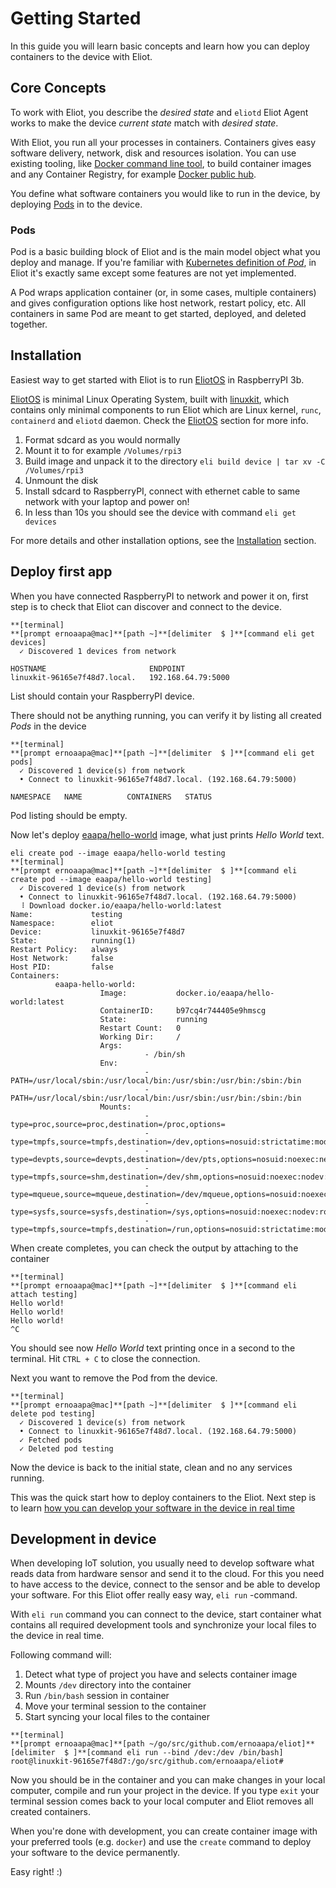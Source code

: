 # Getting Started
In this guide you will learn basic concepts and learn how you can deploy containers to the device with Eliot.

## Core Concepts
To work with Eliot, you describe the _desired state_ and `eliotd` Eliot Agent works to make the device _current state_ match with _desired state_.

With Eliot, you run all your processes in containers. Containers gives easy software delivery, network, disk and resources isolation.
You can use existing tooling, like [Docker command line tool](https://docs.docker.com/engine/reference/commandline/cli/), to build container images and any Container Registry, for example [Docker public hub](https://hub.docker.com).

You define what software containers you would like to run in the device, by deploying [Pods](getting_started.md#pods) in to the device.

### Pods

Pod is a basic building block of Eliot and is the main model object what you deploy and manage.
If you're familiar with [Kubernetes definition of _Pod_](https://kubernetes.io/docs/concepts/workloads/pods/pod/), in Eliot it's exactly same except some features are not yet implemented.

A Pod wraps application container (or, in some cases, multiple containers) and gives configuration options like host network, restart policy, etc. All containers in same Pod are meant to get started, deployed, and deleted together.

## Installation

Easiest way to get started with Eliot is to run [EliotOS](eliotos.md) in RaspberryPI 3b.

[EliotOS](eliotos.md) is minimal Linux Operating System, built with [linuxkit](https://github.com/linuxkit/linuxkit), which contains only minimal components to run Eliot which are Linux kernel, `runc`, `containerd` and `eliotd` daemon. Check the [EliotOS](eliotos.md) section for more info.

1. Format sdcard as you would normally
2. Mount it to for example `/Volumes/rpi3`
3. Build image and unpack it to the directory `eli build device | tar xv -C /Volumes/rpi3`
4. Unmount the disk
5. Install sdcard to RaspberryPI, connect with ethernet cable to same network with your laptop and power on!
6. In less than 10s you should see the device with command `eli get devices`

For more details and other installation options, see the [Installation](installation.md) section.

## Deploy first app
When you have connected RaspberryPI to network and power it on, first step is to check that Eliot can discover and connect to the device.
```shell
**[terminal]
**[prompt ernoaapa@mac]**[path ~]**[delimiter  $ ]**[command eli get devices]
  ✓ Discovered 1 devices from network

HOSTNAME                       ENDPOINT
linuxkit-96165e7f48d7.local.   192.168.64.79:5000
```
List should contain your RaspberryPI device.

There should not be anything running, you can verify it by listing all created _Pods_ in the device
```shell
**[terminal]
**[prompt ernoaapa@mac]**[path ~]**[delimiter  $ ]**[command eli get pods]
  ✓ Discovered 1 device(s) from network
  • Connect to linuxkit-96165e7f48d7.local. (192.168.64.79:5000)

NAMESPACE   NAME          CONTAINERS   STATUS
```
Pod listing should be empty.

Now let's deploy [eaapa/hello-world](https://hub.docker.com/eaapa/hello-world) image, what just prints _Hello World_ text.
```shell
eli create pod --image eaapa/hello-world testing
**[terminal]
**[prompt ernoaapa@mac]**[path ~]**[delimiter  $ ]**[command eli create pod --image eaapa/hello-world testing]
  ✓ Discovered 1 device(s) from network
  • Connect to linuxkit-96165e7f48d7.local. (192.168.64.79:5000)
  ⠸ Download docker.io/eaapa/hello-world:latest
Name:             testing
Namespace:        eliot
Device:           linuxkit-96165e7f48d7
State:            running(1)
Restart Policy:   always
Host Network:     false
Host PID:         false
Containers:
          eaapa-hello-world:
                    Image:           docker.io/eaapa/hello-world:latest
                    ContainerID:     b97cq4r744405e9hmscg
                    State:           running
                    Restart Count:   0
                    Working Dir:     /
                    Args:
                              - /bin/sh
                    Env:
                              - PATH=/usr/local/sbin:/usr/local/bin:/usr/sbin:/usr/bin:/sbin:/bin
                              - PATH=/usr/local/sbin:/usr/local/bin:/usr/sbin:/usr/bin:/sbin:/bin
                    Mounts:
                              - type=proc,source=proc,destination=/proc,options=
                              - type=tmpfs,source=tmpfs,destination=/dev,options=nosuid:strictatime:mode=755:size=65536k
                              - type=devpts,source=devpts,destination=/dev/pts,options=nosuid:noexec:newinstance:ptmxmode=0666:mode=0620:gid=5
                              - type=tmpfs,source=shm,destination=/dev/shm,options=nosuid:noexec:nodev:mode=1777:size=65536k
                              - type=mqueue,source=mqueue,destination=/dev/mqueue,options=nosuid:noexec:nodev
                              - type=sysfs,source=sysfs,destination=/sys,options=nosuid:noexec:nodev:ro
                              - type=tmpfs,source=tmpfs,destination=/run,options=nosuid:strictatime:mode=755:size=65536k
```

When create completes, you can check the output by attaching to the container
```shell
**[terminal]
**[prompt ernoaapa@mac]**[path ~]**[delimiter  $ ]**[command eli attach testing]
Hello world!
Hello world!
Hello world!
^C
```
You should see now _Hello World_ text printing once in a second to the terminal. Hit `CTRL + C` to close the connection.

Next you want to remove the Pod from the device.
```shell
**[terminal]
**[prompt ernoaapa@mac]**[path ~]**[delimiter  $ ]**[command eli delete pod testing]
  ✓ Discovered 1 device(s) from network
  • Connect to linuxkit-96165e7f48d7.local. (192.168.64.79:5000)
  ✓ Fetched pods
  ✓ Deleted pod testing
```

Now the device is back to the initial state, clean and no any services running.

This was the quick start how to deploy containers to the Eliot. 
Next step is to learn [how you can develop your software in the device in real time](getting_started.md#development-in-device)

## Development in device
When developing IoT solution, you usually need to develop software what reads data from hardware sensor and send it to the cloud. For this you need to have access to the device, connect to the sensor and be able to develop your software.
For this Eliot offer really easy way, `eli run` -command.

With `eli run` command you can connect to the device, start container what contains all required development tools and synchronize your local files to the device in real time.

Following command will: 
1. Detect what type of project you have and selects container image
3. Mounts `/dev` directory into the container
4. Run `/bin/bash` session in container
5. Move your terminal session to the container
6. Start syncing your local files to the container

```shell
**[terminal]
**[prompt ernoaapa@mac]**[path ~/go/src/github.com/ernoaapa/eliot]**[delimiter  $ ]**[command eli run --bind /dev:/dev /bin/bash]
root@linuxkit-96165e7f48d7:/go/src/github.com/ernoaapa/eliot#
```

Now you should be in the container and you can make changes in your local computer, compile and run your project in the device. 
If you type `exit` your terminal session comes back to your local computer and Eliot removes all created containers.

When you're done with development, you can create container image with your preferred tools (e.g. `docker`) and use the `create` command to deploy your software to the device permanently.

Easy right! :)
